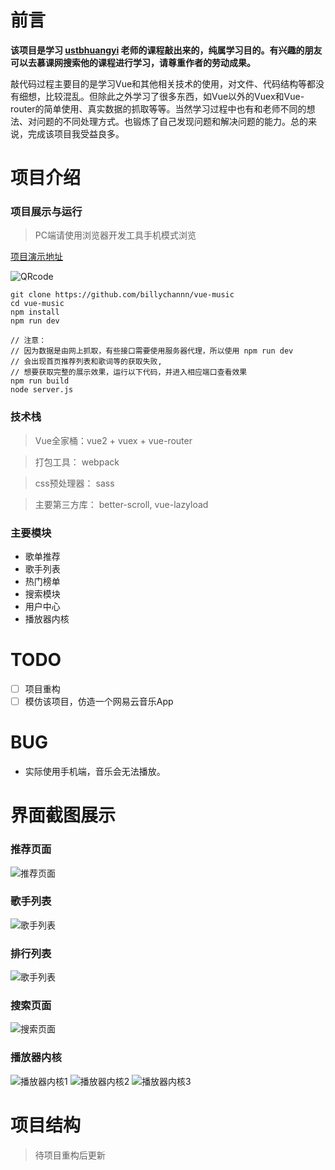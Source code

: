 # 前言
 **该项目是学习 [ustbhuangyi](https://github.com/ustbhuangyi) 老师的课程敲出来的，纯属学习目的。有兴趣的朋友可以去慕课网搜索他的课程进行学习，请尊重作者的劳动成果。**


敲代码过程主要目的是学习Vue和其他相关技术的使用，对文件、代码结构等都没有细想，比较混乱。但除此之外学习了很多东西，如Vue以外的Vuex和Vue-router的简单使用、真实数据的抓取等等。当然学习过程中也有和老师不同的想法、对问题的不同处理方式。也锻炼了自己发现问题和解决问题的能力。总的来说，完成该项目我受益良多。

# 项目介绍
### 项目展示与运行
> PC端请使用浏览器开发工具手机模式浏览

[项目演示地址](http://39.108.96.190)

![QRcode](http://github.com/billychannn/vue-music/raw/master/static/QRcode)

```
git clone https://github.com/billychannn/vue-music
cd vue-music
npm install
npm run dev

// 注意：
// 因为数据是由网上抓取，有些接口需要使用服务器代理，所以使用 npm run dev
// 会出现首页推荐列表和歌词等的获取失败,
// 想要获取完整的展示效果，运行以下代码，并进入相应端口查看效果
npm run build
node server.js

```
### 技术栈
> Vue全家桶：vue2 + vuex + vue-router

> 打包工具： webpack

> css预处理器： sass

> 主要第三方库： better-scroll, vue-lazyload


### 主要模块
- 歌单推荐
- 歌手列表
- 热门榜单
- 搜索模块
- 用户中心
- 播放器内核


# TODO
- [ ] 项目重构
- [ ] 模仿该项目，仿造一个网易云音乐App

# BUG
- 实际使用手机端，音乐会无法播放。

# 界面截图展示
### 推荐页面
![推荐页面](http://github.com/billychannn/vue-music/raw/master/static/recommend.gif)

### 歌手列表
![歌手列表](http://github.com/billychannn/vue-music/raw/master/static/singerList.gif)

### 排行列表
![歌手列表](http://github.com/billychannn/vue-music/raw/master/static/topList.gif)

### 搜索页面
![搜索页面](http://github.com/billychannn/vue-music/raw/master/static/search.gif)

### 播放器内核
![播放器内核1](http://github.com/billychannn/vue-music/raw/master/static/player1.gif)
![播放器内核2](http://github.com/billychannn/vue-music/raw/master/static/player2.gif)
![播放器内核3](http://github.com/billychannn/vue-music/raw/master/static/player3.gif)

# 项目结构
> 待项目重构后更新
